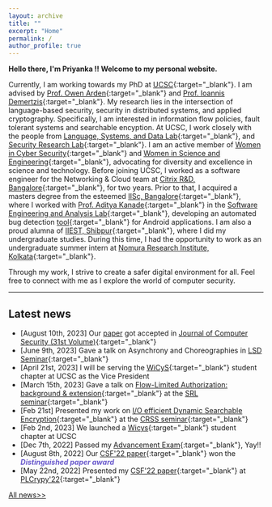 ```yaml
---
layout: archive
title: ""
excerpt: "Home"
permalink: /
author_profile: true
---
```


 <!--link rel="stylesheet" href="https://priyanka-mondal.github.io/styles.css"-->
<b> Hello there, I'm Priyanka !! Welcome to my personal website. </b>  

Currently, I am working towards my PhD at [UCSC](https://www.ucsc.edu/about/){:target="_blank"}. 
I am advised by [Prof. Owen Arden](https://owenarden.github.io/home/){:target="_blank"} and [Prof. Ioannis Demertzis](https://idemertzis.com){:target="_blank"}. 
My research lies in the intersection of language-based security, security in distributed systems, 
and applied cryptography. Specifically, I am interested in information flow policies, 
fault tolerant systems and searchable encyption. At UCSC, I work closely with the people from [Language, Systems, and Data Lab](https://lsd.ucsc.edu){:target="_blank"}, and [Security Research Lab](https://srl-ucsc.github.io/seminar.html){:target="_blank"}. I am an active member of [Women in Cyber Security](https://www.wicys.org){:target="_blank"} 
and [Women in Science and Engineering](https://wiseucsc.wixsite.com/wise){:target="_blank"}, 
advocating for diversity and excellence in science and technology. Before joining UCSC, I worked as a software engineer for the Networking & Cloud team at [Citrix R&D, Bangalore](https://www.citrix.com){:target="_blank"}, for two years. Prior to that, 
I acquired a masters degree from the esteemed [IISc, Bangalore](https://iisc.ac.in){:target="_blank"}, where I worked with [Prof. Aditya Kanade](https://www.linkedin.com/in/aditya-kanade-572113139/){:target="_blank"} in the [Software Engineering and Analysis Lab](https://www.iisc-seal.net){:target="_blank"}, developing an automated bug detection [tool](https://drive.google.com/file/d/0B0yDXlBaWkDwamZoRnZDYTZlNTg/view?usp=drive_link&resourcekey=0-arHXT1Dx5MEKqy6SfSSdKA){:target="_blank"} for Android applications. 
I am also a proud alumna of [IIEST, Shibpur](https://www.iiests.ac.in){:target="_blank"}, where I did my undergraduate studies. 
During this time, I had the opportunity to work as an undergraduate summer intern at [Nomura Research Institute, Kolkata](https://www.nrifintech.com){:target="_blank"}.

Through my work, I strive to create a safer digital environment for all. 
Feel free to connect with me as I explore the world of computer security.

<hr>

## Latest news

<!-- - [Sept 8th, 2023] <b><font color="Tomato"> I am actively looking for a full-time job </font></b> --->
- [August 10th, 2023] Our [paper]() got accepted in [Journal of Computer Security (31st Volume)](https://content.iospress.com/journals/journal-of-computer-security/Pre-press/Pre-press){:target="_blank"}
- [June 9th, 2023] Gave a talk on Asynchrony and Choreographies in [LSD Seminar](https://lsd.ucsc.edu/lsd-seminar/2023sp/){:target="_blank"} 
- [April 21st, 2023] I will be serving the [WiCyS](https://www.wicys.org){:target="_blank"}  student chapter at UCSC as the Vice President
- [March 15th, 2023] Gave a talk on [Flow-Limited Authorization: background & extension](https://docs.google.com/presentation/d/1epIaJiqbhezyXvnGHIKzhwG2LjHI2nd890l80ZUFb1s/edit?usp=sharing){:target="_blank"} at the [SRL seminar](https://srl-ucsc.github.io/seminar.html){:target="_blank"}
- [Feb 21st] Presented my work on [I/O efficient Dynamic Searchable Encryption](https://docs.google.com/presentation/d/1rw87pD4Vkdf7edMQcm2d8QI8rISmC26kgZQC0z-jy7Y/edit?usp=sharing){:target="_blank"} at the [CRSS seminar](https://www.ssrc.ucsc.edu/seminars.html){:target="_blank"}
- [Feb 2nd, 2023] We launched a [Wicys](https://www.wicys.org){:target="_blank"} student chapter at UCSC
- [Dec 7th, 2022] Passed my [Advancement Exam](https://calendar.ucsc.edu/event/advancement_p_mondal_ce_-_making_distributed_systems_trustless){:target="_blank"}, Yay!! 
- [August 8th, 2022] Our [CSF'22 paper](https://ieeexplore.ieee.org/document/9919637){:target="_blank"} won the <b><font color="SlateBlue"> <i> Distinguished paper award </i> </font></b>
- [May 22nd, 2022]  Presented my [CSF'22 paper](https://ieeexplore.ieee.org/document/9919637){:target="_blank"} at [PLCrypy'22](https://andrewcmyers.github.io/plcrypt/){:target="_blank"}


[All news>>]()

<!--footer-->
<!--div class="page__footer-follow"> 
<div class="page__footer-copyright">
  <div class="website-counter"></div> 
</div-->
<!--/footer-->
